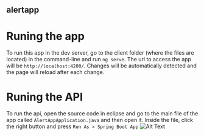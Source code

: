 ## alertapp 

# Runing the app 

To run this app in the dev server, go to the client folder (where the files are located) in the command-line and run `ng serve`. 
The url to access the app will be `http://localhost:4200/`. Changes will be automatically detected and the page will reload after each change.

# Runing the API 

To run the api, open the source code in eclipse and go to the main file of the app called `AlertAppApplication.java` and then open it. Inside the file, click the right button and press `Run As > Spring Boot App`
![Alt Text](https://1.bp.blogspot.com/-19si4SQ9vJo/XJ3to8ycnwI/AAAAAAAAFzM/L8fwPZMU4D4nWy9_R70UEwXf1M03ED24gCLcBGAs/s1600/running-spring-boot-application.gif)
